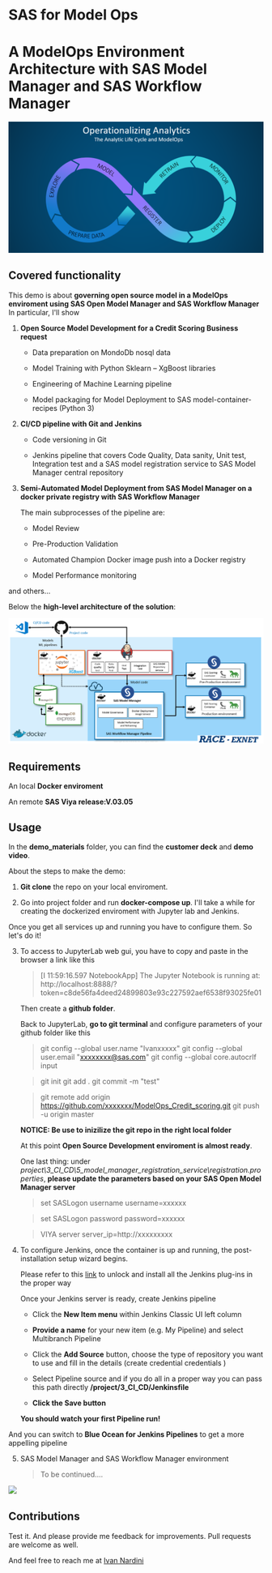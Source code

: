 # SAS for Model Ops
# A ModelOps Environment Architecture with SAS Model Manager and SAS Workflow Manager

<img src="https://github.com/IvanNardini-SASInstitute/mlops-sas-model-manager-workflow-manager-demo/raw/master/Operationalize_Analytics.png">

## Covered functionality

This demo is about **governing open source model in a ModelOps enviroment using SAS Open Model Manager and SAS Workflow Manager** 
In particular, I'll show

1. **Open Source Model Development for a Credit Scoring Business request**

    - Data preparation on MondoDb nosql data

    - Model Training with Python Sklearn – XgBoost libraries

    - Engineering of Machine Learning pipeline

    - Model packaging for Model Deployment to SAS model-container-recipes (Python 3)

2. **CI/CD pipeline with Git and Jenkins**

    - Code versioning in Git

    - Jenkins pipeline that covers Code Quality, Data sanity, Unit test, Integration test and a SAS model registration service to SAS Model Manager central repository

3. **Semi-Automated Model Deployment from SAS Model Manager on a docker private registry with SAS Workflow Manager**

    The main subprocesses of the pipeline are:

    - Model Review

    - Pre-Production Validation

    - Automated Champion Docker image push into a Docker registry

    - Model Performance monitoring

and others...

Below the **high-level architecture of the solution**: 

<img src="https://github.com/IvanNardini-SASInstitute/mlops-sas-model-manager-workflow-manager-demo/raw/master/Solution_Architecture.png">

## Requirements

An local **Docker enviroment**

An remote **SAS Viya release:V.03.05**

## Usage 

In the **demo_materials** folder, you can find the **customer deck** and **demo video**.

About the steps to make the demo: 

1. **Git clone** the repo on your local enviroment.

2. Go into project folder and run **docker-compose up**. I'll take a while for creating the dockerized enviroment with Jupyter lab and Jenkins.

Once you get all services up and running you have to configure them. So let's do it!

3. To access to JupyterLab web gui, you have to copy and paste in the browser a link like this 

    > 
    > [I 11:59:16.597 NotebookApp] The Jupyter Notebook is running at:
    > http://localhost:8888/?token=c8de56fa4deed24899803e93c227592aef6538f93025fe01
    >

    Then create a **github folder**. 

    Back to JupyterLab, **go to git terminal** and configure parameters of your github folder like this

    >
    > git config --global user.name "Ivanxxxxx"
    > git config --global user.email "xxxxxxxx@sas.com"
    > git config --global core.autocrlf input

    > git init
    > git add .
    > git commit -m "test" 

    > git remote add origin https://github.com/xxxxxxx/ModelOps_Credit_scoring.git
    > git push -u origin master
    >

    **NOTICE: Be use to inizilize the git repo in the right local folder**

    At this point **Open Source Development enviroment is almost ready**.

    One last thing: under *project\3_CI_CD\5_model_manager_registration_service\registration.properties*, **please update the parameters based on your SAS Open Model Manager server**

    > set SASLogon username
    > username=xxxxxx

    > set SASLogon password
    > password=xxxxxx

    > VIYA server
    > server_ip=http://xxxxxxxxx

4. To configure Jenkins, once the container is up and running, the post-installation setup wizard begins.

    Please refer to this [link](https://jenkins.io/doc/book/installing/#unlocking-jenkins) to unlock and install all the Jenkins plug-ins in the proper way

    Once your Jenkins server is ready, create Jenkins pipeline 

    - Click the **New Item menu** within Jenkins Classic UI left column

    - **Provide a name** for your new item (e.g. My Pipeline) and select Multibranch Pipeline

    - Click the **Add Source** button, choose the type of repository you want to use and fill in the details (create credential credentials )

    - Select Pipeline source and if you do all in a proper way you can pass this path directly **/project/3_CI_CD/Jenkinsfile**

    - **Click the Save button** 

    **You should watch your first Pipeline run!**

And you can switch to **Blue Ocean for Jenkins Pipelines** to get a more appelling pipeline 

5. SAS Model Manager and SAS Workflow Manager environment

    >
    >
    > To be continued....
    >
    >

<img src="https://github.com/IvanNardini/ModelOps/raw/master/Workflow.png">

## Contributions

Test it. And please provide me feedback for improvements. Pull requests are welcome as well.

And feel free to reach me at [Ivan Nardini](ivan.nardini@sas.com )
